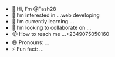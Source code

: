 - 👋 Hi, I’m @Fash28
- 👀 I’m interested in ...web developing
- 🌱 I’m currently learning ...
- 💞️ I’m looking to collaborate on ...
- 📫 How to reach me ...+2349075050160
- 😄 Pronouns: ...
- ⚡ Fun fact: ...

<!---
Fash28/Fash28 is a ✨ special ✨ repository because its `README.md` (this file) appears on your GitHub profile.
You can click the Preview link to take a look at your changes.
--->
